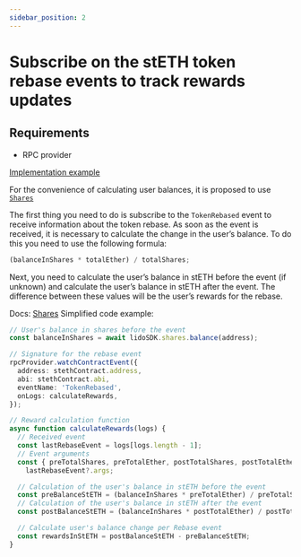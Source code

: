 ```yaml
---
sidebar_position: 2
---
```


# Subscribe on the stETH token rebase events to track rewards updates

## Requirements

- RPC provider

[Implementation example](https://github.com/lidofinance/lido-ethereum-sdk/blob/main/examples/rewards/src/subscribeToEvent.ts)

For the convenience of calculating user balances, it is proposed to use [`Shares`](https://docs.lido.fi/guides/lido-tokens-integration-guide#steth-internals-share-mechanics)

The first thing you need to do is subscribe to the `TokenRebased` event to receive information about the token rebase. As soon as the event is received, it is necessary to calculate the change in the user’s balance. To do this you need to use the following formula:

```ts
(balanceInShares * totalEther) / totalShares;
```

Next, you need to calculate the user’s balance in stETH before the event (if unknown) and calculate the user’s balance in stETH after the event. The difference between these values will be the user’s rewards for the rebase.

Docs: [Shares](/modules/shares)
Simplified code example:

```ts
// User's balance in shares before the event
const balanceInShares = await lidoSDK.shares.balance(address);

// Signature for the rebase event
rpcProvider.watchContractEvent({
  address: stethContract.address,
  abi: stethContract.abi,
  eventName: 'TokenRebased',
  onLogs: calculateRewards,
});

// Reward calculation function
async function calculateRewards(logs) {
  // Received event
  const lastRebaseEvent = logs[logs.length - 1];
  // Event arguments
  const { preTotalShares, preTotalEther, postTotalShares, postTotalEther } =
    lastRebaseEvent?.args;

  // Calculation of the user's balance in stETH before the event
  const preBalanceStETH = (balanceInShares * preTotalEther) / preTotalShares;
  // Calculation of the user's balance in stETH after the event
  const postBalanceStETH = (balanceInShares * postTotalEther) / postTotalShares;

  // Calculate user's balance change per Rebase event
  const rewardsInStETH = postBalanceStETH - preBalanceStETH;
}
```
